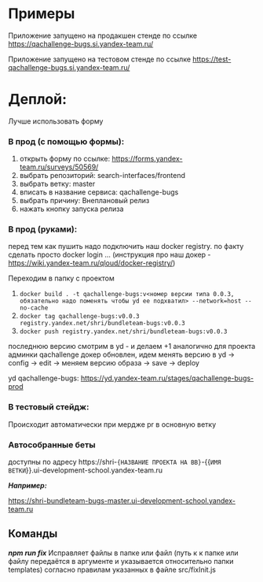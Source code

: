 # Примеры

Приложение запущено на продакшен стенде по ссылке https://qachallenge-bugs.si.yandex-team.ru/

Приложение запущено на тестовом стенде по ссылке https://test-qachallenge-bugs.si.yandex-team.ru/

# Деплой:
Лучше использовать форму

### В прод (с помощью формы):
1) открыть форму по ссылке: https://forms.yandex-team.ru/surveys/50569/
2) выбрать репозиторий: search-interfaces/frontend
3) выбрать ветку: master
4) вписать в название сервиса: qachallenge-bugs
5) выбрать причину: Внеплановый релиз 
6) нажать кнопку запуска релиза

### В прод (руками):
перед тем как пушить надо подключить наш docker registry. по факту сделать просто docker login ...
(инструкция про наш докер - https://wiki.yandex-team.ru/qloud/docker-registry/)

Переходим в папку с проектом 
1) `docker build . -t qachallenge-bugs:v<номер версии типа 0.0.3, обязательно надо поменять чтобы yd ее подхватил> --network=host --no-cache`
2) `docker tag qachallenge-bugs:v0.0.3 registry.yandex.net/shri/bundleteam-bugs:v0.0.3`
3) `docker push registry.yandex.net/shri/bundleteam-bugs:v0.0.3`

последнюю версию смотрим в yd - и делаем +1
аналогично для проекта админки qachallenge
докер обновлен, идем менять версию в yd → config → edit → меняем версию образа → save → deploy

yd qachallenge-bugs: https://yd.yandex-team.ru/stages/qachallenge-bugs-prod


### В тестовый стейдж:
Происходит автоматически при мердже pr в основную ветку

### Автособранные беты

доступны по адресу https://shri-```{НАЗВАНИЕ ПРОЕКТА НА BB}```-{{```ИМЯ ВЕТКИ```}}.ui-development-school.yandex-team.ru

***Например:***

https://shri-bundleteam-bugs-master.ui-development-school.yandex-team.ru


## Команды

***npm run fix***
Исправляет файлы в папке или файл (путь к к папке или файлу передаётся в аргументе и указывается относительно папки templates) согласно правилам указанных в файле src/fixInit.js
